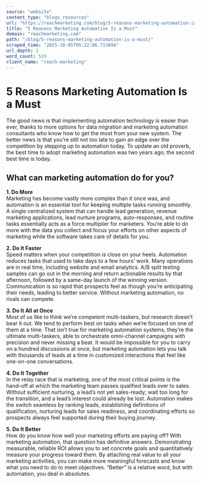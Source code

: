 ```yaml
---
source: "website"
content_type: "blogs_resources"
url: "https://reachmarketing.com/blog/5-reasons-marketing-automation-is-a-must/"
title: "5 Reasons Marketing Automation Is a Must"
domain: "reachmarketing.com"
path: "/blog/5-reasons-marketing-automation-is-a-must/"
scraped_time: "2025-10-05T05:22:06.713894"
url_depth: 2
word_count: 519
client_name: "reach-marketing"
---
```


# 5 Reasons Marketing Automation Is a Must

The good news is that implementing automation technology is easier than ever, thanks to more options for data migration and marketing automation consultants who know how to get the most from your new system. The better news is that you’re still not too late to gain an edge over the competition by stepping up to automation today. To update an old proverb, the best time to adopt marketing automation was two years ago; the second best time is today.

## What can marketing automation do for you?

**1. Do More**  
Marketing has become vastly more complex than it once was, and automation is an essential tool for keeping multiple tasks running smoothly. A single centralized system that can handle lead generation, revenue marketing applications, lead nurture programs, auto-responses, and routine tasks essentially acts as a force multiplier for marketers. You’re able to do more with the data you collect and focus your efforts on other aspects of marketing while the software takes care of details for you.

**2. Do It Faster**  
Speed matters when your competition is close on your heels. Automation reduces tasks that used to take days to a few hours’ work. Many operations are in real time, including website and email analytics. A/B split testing samples can go out in the morning and return actionable results by that afternoon, followed by a same-day launch of the winning version. Communication is so rapid that prospects feel as though you’re anticipating their needs, leading to better service. Without marketing automation, no rivals can compete.

**3. Do It All at Once**  
Most of us like to think we’re competent multi-taskers, but research doesn’t bear it out. We tend to perform best on tasks when we’re focused on one of them at a time. That isn’t true for marketing automation systems; they’re the ultimate multi-taskers, able to orchestrate omni-channel campaigns with precision and never missing a beat. It would be impossible for you to carry on a hundred discussions at once, but marketing automation lets you talk with thousands of leads at a time in customized interactions that feel like one-on-one conversations.

**4. Do It Together**  
In the relay race that is marketing, one of the most critical points is the hand-off at which the marketing team passes qualified leads over to sales. Without sufficient nurturing, a lead’s not yet sales-ready; wait too long for the transition, and a lead’s interest could already be lost. Automation makes the switch seamless by ranking leads, establishing definitions of qualification, nurturing leads for sales readiness, and coordinating efforts so prospects always feel supported during their buying journey.

**5. Do It Better**  
How do you know how well your marketing efforts are paying off? With marketing automation, that question has definitive answers. Demonstrating measurable, reliable ROI allows you to set concrete goals and quantitatively measure your progress toward them. By attaching real value to all your marketing activities, you can make more meaningful forecasts and know what you need to do to meet objectives. “Better” is a relative word, but with automation, you deal in absolutes.
